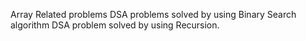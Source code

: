 Array Related problems
DSA problems solved by using Binary Search algorithm
DSA problem solved by using Recursion.
